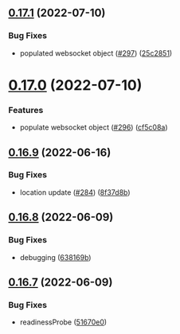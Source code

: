 ## [0.17.1](https://github.com/EddieHubCommunity/api/compare/v0.17.0...v0.17.1) (2022-07-10)


### Bug Fixes

* populated websocket object ([#297](https://github.com/EddieHubCommunity/api/issues/297)) ([25c2851](https://github.com/EddieHubCommunity/api/commit/25c28515be1f7feb11b84af8d70409146fb84b7a))



# [0.17.0](https://github.com/EddieHubCommunity/api/compare/v0.16.9...v0.17.0) (2022-07-10)


### Features

* populate websocket object ([#296](https://github.com/EddieHubCommunity/api/issues/296)) ([cf5c08a](https://github.com/EddieHubCommunity/api/commit/cf5c08a0322348642433ff8b30d5dc9cdea68c90))



## [0.16.9](https://github.com/EddieHubCommunity/api/compare/v0.16.8...v0.16.9) (2022-06-16)


### Bug Fixes

* location update ([#284](https://github.com/EddieHubCommunity/api/issues/284)) ([8f37d8b](https://github.com/EddieHubCommunity/api/commit/8f37d8b598bf8bbe5cc1cfc8704a258215f5f398))



## [0.16.8](https://github.com/EddieHubCommunity/api/compare/v0.16.7...v0.16.8) (2022-06-09)


### Bug Fixes

* debugging ([638169b](https://github.com/EddieHubCommunity/api/commit/638169b7a12bc94511ff9f27c9d65c049d5bd3db))



## [0.16.7](https://github.com/EddieHubCommunity/api/compare/v0.16.6...v0.16.7) (2022-06-09)


### Bug Fixes

* readinessProbe ([51670e0](https://github.com/EddieHubCommunity/api/commit/51670e072fd6f5596744af53d9588d3717e53713))




